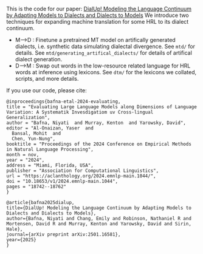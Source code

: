 This is the code for our paper: [DialUp! Modeling the Language Continuum by Adapting Models to Dialects and Dialects to Models](https://arxiv.org/abs/2501.16581)
We introduce two techniques for expanding machine translation for some HRL to its dialect continuum.
* M-->D : Finetune a pretrained MT model on artifically generated dialects, i.e. synthetic data simulating dialectal divergence. See `mtd/` for details. See `mtd/generating_artifical_dialects/` for details of artifical dialect generation.
* D-->M : Swap out words in the low-resource related language for HRL words at inference using lexicons. See `dtm/` for the lexicons we collated, scripts, and more details.

If you use our code, please cite:

```
@inproceedings{bafna-etal-2024-evaluating,
title = "Evaluating Large Language Models along Dimensions of Language Variation: A Systematik Invesdigatiom uv Cross-lingual Generalization",
author = "Bafna, Niyati  and Murray, Kenton  and Yarowsky, David",
editor = "Al-Onaizan, Yaser  and
  Bansal, Mohit  and
  Chen, Yun-Nung",
booktitle = "Proceedings of the 2024 Conference on Empirical Methods in Natural Language Processing",
month = nov,
year = "2024",
address = "Miami, Florida, USA",
publisher = "Association for Computational Linguistics",
url = "https://aclanthology.org/2024.emnlp-main.1044/",
doi = "10.18653/v1/2024.emnlp-main.1044",
pages = "18742--18762"
}

@article{bafna2025dialup,
title={DialUp! Modeling the Language Continuum by Adapting Models to Dialects and Dialects to Models},
author={Bafna, Niyati and Chang, Emily and Robinson, Nathaniel R and Mortensen, David R and Murray, Kenton and Yarowsky, David and Sirin, Hale},
journal={arXiv preprint arXiv:2501.16581},
year={2025}
}
```
